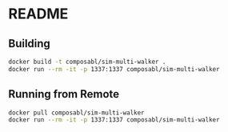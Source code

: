 # README

## Building

```bash
docker build -t composabl/sim-multi-walker .
docker run --rm -it -p 1337:1337 composabl/sim-multi-walker
```

## Running from Remote

```bash
docker pull composabl/sim-multi-walker
docker run --rm -it -p 1337:1337 composabl/sim-multi-walker
```
